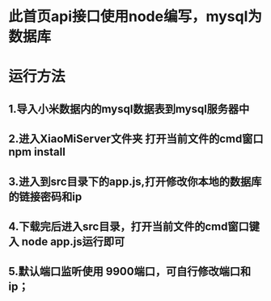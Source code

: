 # 此首页api接口使用node编写，mysql为数据库
# 运行方法
## 1.导入小米数据内的mysql数据表到mysql服务器中
## 2.进入XiaoMiServer文件夹 打开当前文件的cmd窗口 npm install
## 3.进入到src目录下的app.js,打开修改你本地的数据库的链接密码和ip
## 4.下载完后进入src目录，打开当前文件的cmd窗口键入 node app.js运行即可
## 5.默认端口监听使用 9900端口，可自行修改端口和ip；
